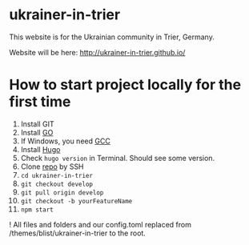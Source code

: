 # ukrainer-in-trier
This website is for the Ukrainian community in Trier, Germany.

Website will be here: http://ukrainer-in-trier.github.io/

# How to start project locally for the first time
1. Install GIT
2. Install [GO](https://go.dev/dl/)
3. If Windows, you need [GCC](http://www6.mingw.org/?template=ARROW_3&tdfs=0&s_token=1665160980.0195040000&uuid=1665160980.0195040000&term=C%20Compiler&term=GCC%20Compiler&term=Test%20Code%20Online&searchbox=0&showDomain=0&backfill=0)
4. Install [Hugo](https://gohugo.io/getting-started/installing/)
5. Check `hugo version` in Terminal. Should see some version.
6. Clone [repo](https://github.com/Ukrainer-In-Trier/ukrainer-in-trier.github.io) by SSH
7. `cd ukrainer-in-trier`
8. `git checkout develop`
9. `git pull origin develop`
10. `git checkout -b yourFeatureName`
11. `npm start`

! All files and folders and our config.toml replaced from /themes/blist/ukrainer-in-trier  to the root. 
